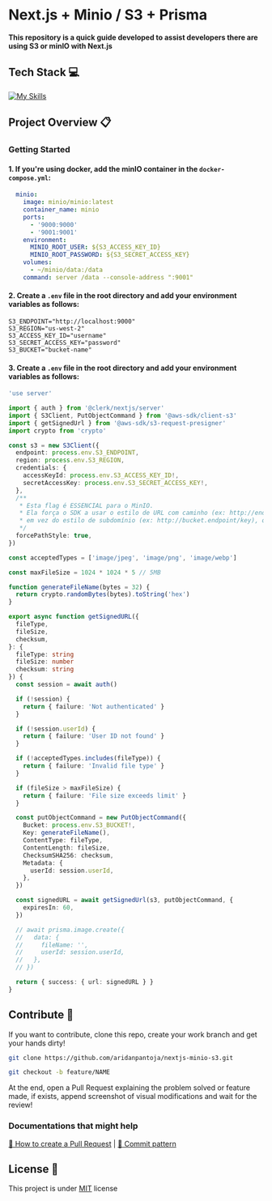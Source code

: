 <h1>Next.js + Minio / S3 + Prisma</h1> 

<p>
    <b>This repository is a quick guide developed to assist developers there are using S3 or minIO with Next.js</b>
</p>

<h2 id="tech-stack">Tech Stack 💻</h2>

[![My Skills](https://skillicons.dev/icons?i=nodejs,react,nextjs,ts,tailwind,redis,vercel,git,github)](https://skillicons.dev)

<h2 id="project-overview">Project Overview 📋</h2>

### Getting Started

#### 1. If you're using docker, add the minIO container in the `docker-compose.yml`:

```yml
  minio:
    image: minio/minio:latest
    container_name: minio
    ports:
      - '9000:9000'
      - '9001:9001'
    environment:
      MINIO_ROOT_USER: ${S3_ACCESS_KEY_ID}
      MINIO_ROOT_PASSWORD: ${S3_SECRET_ACCESS_KEY}
    volumes:
      - ~/minio/data:/data
    command: server /data --console-address ":9001"
```

#### 2. Create a `.env` file in the root directory and add your environment variables as follows:

```env
S3_ENDPOINT="http://localhost:9000"
S3_REGION="us-west-2"
S3_ACCESS_KEY_ID="username"
S3_SECRET_ACCESS_KEY="password"
S3_BUCKET="bucket-name"
```

#### 3. Create a `.env` file in the root directory and add your environment variables as follows:

```ts
'use server'

import { auth } from '@clerk/nextjs/server'
import { S3Client, PutObjectCommand } from '@aws-sdk/client-s3'
import { getSignedUrl } from '@aws-sdk/s3-request-presigner'
import crypto from 'crypto'

const s3 = new S3Client({
  endpoint: process.env.S3_ENDPOINT,
  region: process.env.S3_REGION,
  credentials: {
    accessKeyId: process.env.S3_ACCESS_KEY_ID!,
    secretAccessKey: process.env.S3_SECRET_ACCESS_KEY!,
  },
  /**
   * Esta flag é ESSENCIAL para o MinIO.
   * Ela força o SDK a usar o estilo de URL com caminho (ex: http://endpoint/bucket/key)
   * em vez do estilo de subdomínio (ex: http://bucket.endpoint/key), que é o padrão da AWS.
   */
  forcePathStyle: true,
})

const acceptedTypes = ['image/jpeg', 'image/png', 'image/webp']

const maxFileSize = 1024 * 1024 * 5 // 5MB

function generateFileName(bytes = 32) {
  return crypto.randomBytes(bytes).toString('hex')
}

export async function getSignedURL({
  fileType,
  fileSize,
  checksum,
}: {
  fileType: string
  fileSize: number
  checksum: string
}) {
  const session = await auth()

  if (!session) {
    return { failure: 'Not authenticated' }
  }

  if (!session.userId) {
    return { failure: 'User ID not found' }
  }

  if (!acceptedTypes.includes(fileType)) {
    return { failure: 'Invalid file type' }
  }

  if (fileSize > maxFileSize) {
    return { failure: 'File size exceeds limit' }
  }

  const putObjectCommand = new PutObjectCommand({
    Bucket: process.env.S3_BUCKET!,
    Key: generateFileName(),
    ContentType: fileType,
    ContentLength: fileSize,
    ChecksumSHA256: checksum,
    Metadata: {
      userId: session.userId,
    },
  })

  const signedURL = await getSignedUrl(s3, putObjectCommand, {
    expiresIn: 60,
  })

  // await prisma.image.create({
  //   data: {
  //     fileName: '',
  //     userId: session.userId,
  //   },
  // })

  return { success: { url: signedURL } }
}

```

<h2 id="contribute">Contribute 🚀</h2>

If you want to contribute, clone this repo, create your work branch and get your hands dirty!

```bash
git clone https://github.com/aridanpantoja/nextjs-minio-s3.git
```

```bash
git checkout -b feature/NAME
```

At the end, open a Pull Request explaining the problem solved or feature made, if exists, append screenshot of visual modifications and wait for the review!

### Documentations that might help

[📝 How to create a Pull Request](https://www.atlassian.com/br/git/tutorials/making-a-pull-request) |
[💾 Commit pattern](https://gist.github.com/joshbuchea/6f47e86d2510bce28f8e7f42ae84c716)

<h2 id="license">License 📃 </h2>

This project is under [MIT](./LICENSE) license
